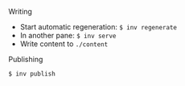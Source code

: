 
Writing

- Start automatic regeneration: `$ inv regenerate`
- In another pane: `$ inv serve`
- Write content to `./content`

Publishing

```
$ inv publish
```
